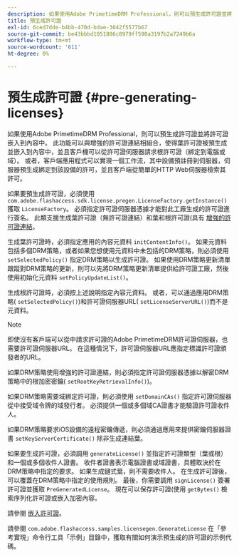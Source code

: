 ```yaml
---
description: 如果使用Adobe PrimetimeDRM Professional，則可以預生成許可證並將許可證嵌入到內容中。 此功能可以與增強的許可證連結相組合，使得葉許可證被預生成並嵌入到內容中，並且客戶機可以從許可證伺服器請求根許可證（綁定到電腦或域）。 或者，客戶端應用程式可以實現一個工作流，其中設備預註冊到伺服器，伺服器預生成綁定到該設備的許可，並且客戶端從簡單的HTTP Web伺服器檢索其許可。
title: 預生成許可證
exl-id: 6ced7dde-b4bb-470d-bdae-3042f5577b67
source-git-commit: be43bbbd1051886c8979ff590a3197b2a7249b6a
workflow-type: tm+mt
source-wordcount: '611'
ht-degree: 0%

---
```


# 預生成許可證 {#pre-generating-licenses}

如果使用Adobe PrimetimeDRM Professional，則可以預生成許可證並將許可證嵌入到內容中。 此功能可以與增強的許可證連結相組合，使得葉許可證被預生成並嵌入到內容中，並且客戶機可以從許可證伺服器請求根許可證（綁定到電腦或域）。 或者，客戶端應用程式可以實現一個工作流，其中設備預註冊到伺服器，伺服器預生成綁定到該設備的許可，並且客戶端從簡單的HTTP Web伺服器檢索其許可。

如果要預生成許可證，必須使用 `com.adobe.flashaccess.sdk.license.pregen.LicenseFactory.getInstance()` 獲取 `LicenseFactory`。 必須指定許可證伺服器憑據才能對此工廠生成的許可證進行簽名。 此類支援生成葉許可證（無許可證連結）和葉和根許可證(具有 [增強的許可證連結](../../protecting-content/implementing-the-license-server/license-chaining/gen-enhanced-license-chaining.md)。

生成葉許可證時，必須指定應用的內容元資料 `initContentInfo()`。 如果元資料包括多個DRM策略，或者如果您想使用元資料中未包括的DRM策略，則必須使用 `setSelectedPolicy()` 指定DRM策略以生成許可證。 如果使用DRM策略更新清單跟蹤對DRM策略的更新，則可以先將DRM策略更新清單提供給許可證工廠，然後使用初始化元資料 `setPolicyUpdateList()`。

生成根許可證時，必須按上述說明指定內容元資料。 或者，可以通過應用DRM策略( `setSelectedPolicy()`)和許可證伺服器URL( `setLicenseServerURL()`)而不是元資料。

>[!NOTE]
>
>即使沒有客戶端可以從中請求許可證的Adobe PrimetimeDRM許可證伺服器，也需要許可證伺服器URL。 在這種情況下，許可證伺服器URL應指定標識許可證頒發者的URL。

如果DRM策略使用增強的許可證連結，則必須指定許可證伺服器憑據以解密DRM策略中的根加密密鑰( `setRootKeyRetrievalInfo()`)。

如果DRM策略需要域綁定許可證，則必須使用 `setDomainCAs()` 指定許可證伺服器從中接受域令牌的域發行者。 必須提供一個或多個域CA證書才能驗證許可證收件人。

如果DRM策略要求iOS設備的遠程密鑰傳遞，則必須通過應用來提供密鑰伺服器證書 `setKeyServerCertificate()` 除非生成連結葉。

如果要生成許可證，必須調用 `generateLicense()` 並指定許可證類型（葉或根）和一個或多個收件人證書。 收件者證書表示電腦證書或域證書，具體取決於在DRM策略中指定的要求。 如果生成鏈式葉，則不需要收件人。 在生成許可證後，可以覆蓋在DRM策略中指定的使用規則。 最後，你需要調用 `signLicense()` 簽署許可證並獲取 `PreGeneratedLicense`。 現在可以保存許可證(使用 `getBytes()` 檢索序列化許可證或嵌入加密內容。

請參閱 [嵌入許可證](../../protecting-content/pre-generating-and-embedded-licenses/embedding-licenses.md)。

請參閱 `com.adobe.flashaccess.samples.licensegen.GenerateLicense` 在「參考實現」命令行工具「示例」目錄中，獲取有關如何演示預生成的許可證的示例代碼。
